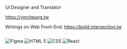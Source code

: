 UI Designer and Translator

https://ymcheung.tw

Writings on Web Front-End:
https://build.intersection.tw

<p style="display:inline-block;">
<img src="https://img.shields.io/badge/Figma-black.svg?style=for-the-badge&logo=Figma&logoColor=white" alt="Figma"/>

<img src="https://img.shields.io/badge/HTML5-E34F26.svg?style=for-the-badge&logo=HTML5&logoColor=white" alt="HTML 5"/>

<img src="https://img.shields.io/badge/CSS-1572B6.svg?style=for-the-badge&logo=csswizardry&logoColor=white" alt="CSS"/>

<img src="https://img.shields.io/badge/React-61DAFB.svg?style=for-the-badge&logo=React&logoColor=black" alt="React"/>
</p>
